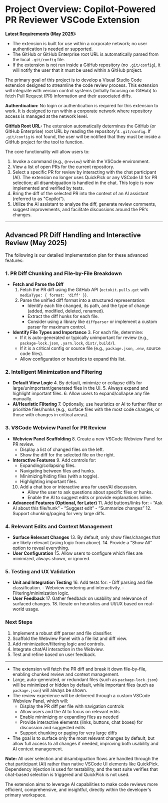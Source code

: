 # Project Overview: Copilot-Powered PR Reviewer VSCode Extension

**Latest Requirements (May 2025):**
- The extension is built for use within a corporate network; no user authentication is needed or supported.
- The GitHub or GitHub Enterprise root URL is automatically parsed from the local `.git/config` file.
- If the extension is not run inside a GitHub repository (no `.git/config`), it will notify the user that it must be used within a GitHub project.

The primary goal of this project is to develop a Visual Studio Code extension designed to streamline the code review process. This extension will integrate with version control systems (initially focusing on GitHub) to fetch Pull Request (PR) information and their associated diffs.

**Authentication:** No login or authentication is required for this extension to work. It is designed to run within a corporate network where repository access is managed at the network level.

**GitHub Root URL:** The extension automatically determines the GitHub (or GitHub Enterprise) root URL by reading the repository's `.git/config`. If `.git/config` is not found, the user will be notified that they must be inside a GitHub project for the tool to function.

The core functionality will allow users to:
1.  Invoke a command (e.g., `@review`) within the VSCode environment.
2.  View a list of open PRs for the current repository.
3.  Select a specific PR for review by interacting with the chat participant (AI). The extension no longer uses QuickPick or any VSCode UI for PR selection; all disambiguation is handled in the chat. This logic is now implemented and verified by tests.
4.  Bring the diff of the selected PR into the context of an AI assistant (referred to as "Copilot").
5.  Utilize the AI assistant to analyze the diff, generate review comments, suggest improvements, and facilitate discussions around the PR's changes.

---

## Advanced PR Diff Handling and Interactive Review (May 2025)

The following is our detailed implementation plan for these advanced features:

### 1. PR Diff Chunking and File-by-File Breakdown
- **Fetch and Parse the Diff**
  1. Fetch the PR diff using the GitHub API (`octokit.pulls.get` with `mediaType: { format: 'diff' }`).
  2. Parse the unified diff format into a structured representation:
     - Identify each file changed, its path, and the type of change (added, modified, deleted, renamed).
     - Extract the diff hunks for each file.
     - Consider using a library like `diffparser` or implement a custom parser for maximum control.
- **Identify File Types and Importance**
  3. For each file, determine:
     - If it is auto-generated or typically unimportant for review (e.g., `package-lock.json`, `.yarn.lock`, `dist/`, `build/`).
     - If it is a critical config or source file (e.g., `package.json`, `.env`, source code files).
     - Allow configuration or heuristics to expand this list.

### 2. Intelligent Minimization and Filtering
- **Default View Logic**
  4. By default, minimize or collapse diffs for large/unimportant/generated files in the UI.
  5. Always expand and highlight important files.
  6. Allow users to expand/collapse any file manually.
- **AI/Heuristic Filtering**
  7. Optionally, use heuristics or AI to further filter or prioritize files/hunks (e.g., surface files with the most code changes, or those with changes in critical areas).

### 3. VSCode Webview Panel for PR Review
- **Webview Panel Scaffolding**
  8. Create a new VSCode Webview Panel for PR review.
     - Display a list of changed files on the left.
     - Show the diff for the selected file on the right.
- **Interactive Features**
  9. Add controls for:
     - Expanding/collapsing files.
     - Navigating between files and hunks.
     - Minimizing/hiding files (with a toggle).
     - Highlighting important files.
  10. Add a chat box or interactive area for user/AI discussion.
      - Allow the user to ask questions about specific files or hunks.
      - Enable the AI to suggest edits or provide explanations inline.
- **Advanced Features (Optional, for Later)**
  11. Add buttons/links for:
      - “Ask AI about this file/hunk”
      - “Suggest edit”
      - “Summarize changes”
  12. Support chunking/paging for very large diffs.

### 4. Relevant Edits and Context Management
- **Surface Relevant Changes**
  13. By default, only show files/changes that are likely relevant (using logic from above).
  14. Provide a “Show All” option to reveal everything.
- **User Configuration**
  15. Allow users to configure which files are minimized, always shown, or ignored.

### 5. Testing and UX Validation
- **Unit and Integration Testing**
  16. Add tests for:
      - Diff parsing and file classification.
      - Webview rendering and interactivity.
      - Filtering/minimization logic.
- **User Feedback**
  17. Gather feedback on usability and relevance of surfaced changes.
  18. Iterate on heuristics and UI/UX based on real-world usage.

### Next Steps
1. Implement a robust diff parser and file classifier.
2. Scaffold the Webview Panel with a file list and diff view.
3. Add minimization/filtering logic and controls.
4. Integrate chat/AI interaction in the Webview.
5. Test and refine based on user feedback.

---



- The extension will fetch the PR diff and break it down file-by-file, enabling chunked review and context management.
- Large, auto-generated, or redundant files (such as `package-lock.json`) will be minimized or hidden by default, while important files (such as `package.json`) will always be shown.
- The review experience will be delivered through a custom VSCode Webview Panel, which will:
    - Display the PR diff per file with navigation controls
    - Allow users and the AI to focus on relevant edits
    - Enable minimizing or expanding files as needed
    - Provide interactive elements (links, buttons, chat boxes) for discussion and suggested edits
    - Support chunking or paging for very large diffs
- The goal is to surface only the most relevant changes by default, but allow full access to all changes if needed, improving both usability and AI context management.

**Note:** All user selection and disambiguation flows are handled through the chat participant (AI) rather than native VSCode UI elements like QuickPick. Dependency injection is used for testability, and the test suite verifies that chat-based selection is triggered and QuickPick is not used.

The extension aims to leverage AI capabilities to make code reviews more efficient, comprehensive, and insightful, directly within the developer's primary workspace.

